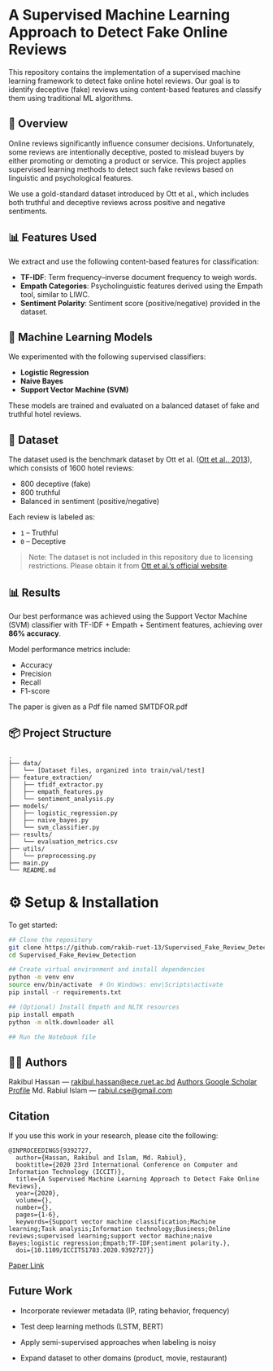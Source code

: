 # A Supervised Machine Learning Approach to Detect Fake Online Reviews

This repository contains the implementation of a supervised machine learning framework to detect fake online hotel reviews. Our goal is to identify deceptive (fake) reviews using content-based features and classify them using traditional ML algorithms.

## 📄 Overview

Online reviews significantly influence consumer decisions. Unfortunately, some reviews are intentionally deceptive, posted to mislead buyers by either promoting or demoting a product or service. This project applies supervised learning methods to detect such fake reviews based on linguistic and psychological features.

We use a gold-standard dataset introduced by Ott et al., which includes both truthful and deceptive reviews across positive and negative sentiments.

## 📊 Features Used

We extract and use the following content-based features for classification:

- **TF-IDF**: Term frequency–inverse document frequency to weigh words.
- **Empath Categories**: Psycholinguistic features derived using the Empath tool, similar to LIWC.
- **Sentiment Polarity**: Sentiment score (positive/negative) provided in the dataset.

## 🧠 Machine Learning Models

We experimented with the following supervised classifiers:

- **Logistic Regression**
- **Naive Bayes**
- **Support Vector Machine (SVM)**

These models are trained and evaluated on a balanced dataset of fake and truthful hotel reviews.

## 📁 Dataset

The dataset used is the benchmark dataset by Ott et al. ([Ott et al., 2013](https://aclanthology.org/P11-1033.pdf)), which consists of 1600 hotel reviews:

- 800 deceptive (fake)
- 800 truthful
- Balanced in sentiment (positive/negative)

Each review is labeled as:
- `1` – Truthful
- `0` – Deceptive

> Note: The dataset is not included in this repository due to licensing restrictions. Please obtain it from [Ott et al.’s official website](http://myleott.com/op-spam.html).

## 📊 Results

Our best performance was achieved using the Support Vector Machine (SVM) classifier with TF-IDF + Empath + Sentiment features, achieving over **86% accuracy**.

Model performance metrics include:
- Accuracy
- Precision
- Recall
- F1-score

The paper is given as a Pdf file named SMTDFOR.pdf

## 📦 Project Structure

```plaintext
.
├── data/
│   └── [Dataset files, organized into train/val/test]
├── feature_extraction/
│   ├── tfidf_extractor.py
│   ├── empath_features.py
│   └── sentiment_analysis.py
├── models/
│   ├── logistic_regression.py
│   ├── naive_bayes.py
│   └── svm_classifier.py
├── results/
│   └── evaluation_metrics.csv
├── utils/
│   └── preprocessing.py
├── main.py
└── README.md

```

# ⚙️ Setup & Installation

To get started:

```bash
## Clone the repository
git clone https://github.com/rakib-ruet-13/Supervised_Fake_Review_Detection.git
cd Supervised_Fake_Review_Detection

## Create virtual environment and install dependencies
python -m venv env
source env/bin/activate  # On Windows: env\Scripts\activate
pip install -r requirements.txt

## (Optional) Install Empath and NLTK resources
pip install empath
python -m nltk.downloader all

## Run the Notebook file
```

## 🧑‍💻 Authors
Rakibul Hassan — rakibul.hassan@ece.ruet.ac.bd
<a href= 'https://scholar.google.com/citations?user=_UJn9VoAAAAJ&hl=en&oi=ao'> Authors Google Scholar Profile</a>
Md. Rabiul Islam — rabiul.cse@gmail.com

## Citation
If you use this work in your research, please cite the following:
```
@INPROCEEDINGS{9392727,
  author={Hassan, Rakibul and Islam, Md. Rabiul},
  booktitle={2020 23rd International Conference on Computer and Information Technology (ICCIT)}, 
  title={A Supervised Machine Learning Approach to Detect Fake Online Reviews}, 
  year={2020},
  volume={},
  number={},
  pages={1-6},
  keywords={Support vector machine classification;Machine learning;Task analysis;Information technology;Business;Online reviews;supervised learning;support vector machine;naive Bayes;logistic regression;Empath;TF-IDF;sentiment polarity.},
  doi={10.1109/ICCIT51783.2020.9392727}}

```
<a href= 'https://ieeexplore.ieee.org/abstract/document/9392727'> Paper Link  </a>

## Future Work
* Incorporate reviewer metadata (IP, rating behavior, frequency)

* Test deep learning methods (LSTM, BERT)

* Apply semi-supervised approaches when labeling is noisy

* Expand dataset to other domains (product, movie, restaurant)
